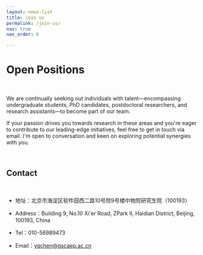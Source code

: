 ```yaml
---
layout: news-list
title: join us
permalink: /join-us/
nav: true
nav_order: 6

---
```


# Open Positions

<br>

We are continually seeking out individuals with talent—encompassing undergraduate students, PhD candidates, postdoctoral researchers, and research assistants—to become part of our team.

If your passion drives you towards research in these areas and you're eager to contribute to our leading-edge initiatives, feel free to get in touch via email. I'm open to conversation and keen on exploring potential synergies with you.

<br>

## Contact

<br>

- <i class="fas fa-address-book"></i> 地址：北京市海淀区软件园西二路10号院9号楼中物院研究生院（100193）

- <i class="fas fa-address-book"></i> Address：Building 9, No.10 Xi'er Road, ZPark II, Haidian District, Beijing, 100193, China

- <i class="fas fa-phone"></i> Tel：010-56989473

- <i class="fas fa-envelope"></i> Email：yqchen@gscaep.ac.cn